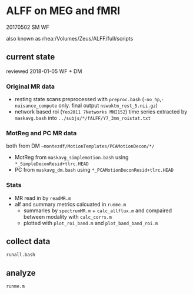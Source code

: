 # ALFF on MEG and fMRI
20170502 SM WF

also known as rhea:/Volumes/Zeus/ALFF/full/scripts

## current state 
reviewed 2018-01-05 WF + DM


### Original MR data
  - resting state scans preprocessed with `preproc.bash` (`-no_hp`,`-nuisance_compute` only. final output `nswuktm_rest_5.nii.gz`)
  - network based roi (`Yeo2011 7Networks MNI152`) time series extracted by `maskavg.bash` into `../subjs/*/fALFF/Y7_3mm_roistat.txt`

### MotReg and PC MR data
both from DM `~montezdf/MotionTemplates/PCAMotionDecon/*/`
 * MotReg from `maskavg_simplemotion.bash` using `*_SimpleDeconResid+tlrc.HEAD`
 * PC from `maskavg_dm.bash` using `*_PCAMotionDeconResid+tlrc.HEAD`

### Stats
  - MR read in by `readMR.m`
  - alf and summary metrics calcuated in `runme.m`
    - summaries by `spectrumMR.m` + `calc_allflux.m` and compaired between modality with `calc_corrs.m`
    - plotted with `plot_roi_band.m` and `plot_band_band_roi.m`

## collect data
`runall.bash`

## analyze
`runme.m`
